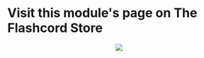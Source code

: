 # Visit this module's page on The Flashcord Store
<p align="center">
  <a href="https://sirio-network.com/flashcord/store/extended_chat_effects">
    <img align="center" src="https://sirio-network.com/flashcord/ressources/store/embed.png">
  </a>
</p>
